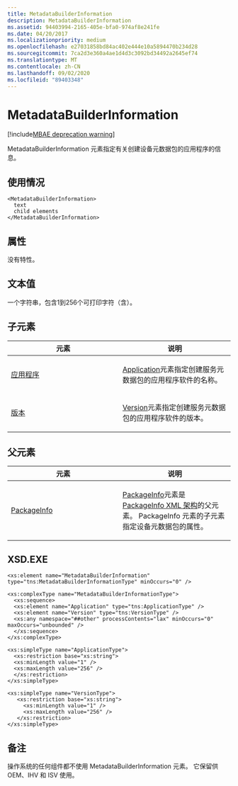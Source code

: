 ```yaml
---
title: MetadataBuilderInformation
description: MetadataBuilderInformation
ms.assetid: 94403994-2165-405e-bfa0-974af8e241fe
ms.date: 04/20/2017
ms.localizationpriority: medium
ms.openlocfilehash: e27031858bd84ac402e444e10a5894470b234d28
ms.sourcegitcommit: 7ca2d3e360a4ae1d4d3c3092bd34492a2645ef74
ms.translationtype: MT
ms.contentlocale: zh-CN
ms.lasthandoff: 09/02/2020
ms.locfileid: "89403348"
---
```

# <a name="metadatabuilderinformation"></a>MetadataBuilderInformation

[!include[MBAE deprecation warning](../includes/mbae-deprecation-warning.md)]

MetadataBuilderInformation 元素指定有关创建设备元数据包的应用程序的信息。

## <a name="span-idusagespanspan-idusagespanspan-idusagespanusage"></a><span id="Usage"></span><span id="usage"></span><span id="USAGE"></span>使用情况


``` syntax
<MetadataBuilderInformation>
  text
  child elements
</MetadataBuilderInformation>
```

## <a name="span-idattributesspanspan-idattributesspanspan-idattributesspanattributes"></a><span id="Attributes"></span><span id="attributes"></span><span id="ATTRIBUTES"></span>属性


没有特性。

## <a name="span-idtext_valuespanspan-idtext_valuespanspan-idtext_valuespantext-value"></a><span id="Text_value"></span><span id="text_value"></span><span id="TEXT_VALUE"></span>文本值


一个字符串，包含1到256个可打印字符（含）。

## <a name="span-idchild_elementsspanspan-idchild_elementsspanspan-idchild_elementsspanchild-elements"></a><span id="Child_elements"></span><span id="child_elements"></span><span id="CHILD_ELEMENTS"></span>子元素


<table>
<colgroup>
<col width="50%" />
<col width="50%" />
</colgroup>
<thead>
<tr class="header">
<th>元素</th>
<th>说明</th>
</tr>
</thead>
<tbody>
<tr class="odd">
<td><p><a href="application-service-schema.md" data-raw-source="[Application](application-service-schema.md)">应用程序</a></p></td>
<td><p><a href="application-service-schema.md" data-raw-source="[Application](application-service-schema.md)">Application</a>元素指定创建服务元数据包的应用程序软件的名称。</p></td>
</tr>
<tr class="even">
<td><p><a href="version.md" data-raw-source="[Version](version.md)">版本</a></p></td>
<td><p><a href="version.md" data-raw-source="[Version](version.md)">Version</a>元素指定创建服务元数据包的应用程序软件的版本。</p></td>
</tr>
</tbody>
</table>

 

## <a name="span-idparent_elementsspanspan-idparent_elementsspanspan-idparent_elementsspanparent-elements"></a><span id="Parent_elements"></span><span id="parent_elements"></span><span id="PARENT_ELEMENTS"></span>父元素


<table>
<colgroup>
<col width="50%" />
<col width="50%" />
</colgroup>
<thead>
<tr class="header">
<th>元素</th>
<th>说明</th>
</tr>
</thead>
<tbody>
<tr class="odd">
<td><p><a href="packageinfo.md" data-raw-source="[PackageInfo](packageinfo.md)">PackageInfo</a></p></td>
<td><p><a href="packageinfo.md" data-raw-source="[PackageInfo](packageinfo.md)">PackageInfo</a>元素是<a href="packageinfo-xml-schema.md" data-raw-source="[PackageInfo XML schema](packageinfo-xml-schema.md)">PackageInfo XML 架构</a>的父元素。 PackageInfo 元素的子元素指定设备元数据包的属性。</p></td>
</tr>
</tbody>
</table>

 

## <a name="span-idxsdspanspan-idxsdspanxsd"></a><span id="XSD"></span><span id="xsd"></span>XSD.EXE


``` syntax
<xs:element name="MetadataBuilderInformation" type="tns:MetadataBuilderInformationType" minOccurs="0" /> 

<xs:complexType name="MetadataBuilderInformationType">
  <xs:sequence>
  <xs:element name="Application" type="tns:ApplicationType" />
  <xs:element name="Version" type="tns:VersionType" />
  <xs:any namespace="##other" processContents="lax" minOccurs="0" maxOccurs="unbounded" />
  </xs:sequence>
</xs:complexType> 

<xs:simpleType name="ApplicationType">
  <xs:restriction base="xs:string">
  <xs:minLength value="1" />
  <xs:maxLength value="256" />
  </xs:restriction>
</xs:simpleType> 

<xs:simpleType name="VersionType">
   <xs:restriction base="xs:string">
     <xs:minLength value="1" />
     <xs:maxLength value="256" />
   </xs:restriction> 
</xs:simpleType>
```

## <a name="span-idremarksspanspan-idremarksspanspan-idremarksspanremarks"></a><span id="Remarks"></span><span id="remarks"></span><span id="REMARKS"></span>备注


操作系统的任何组件都不使用 MetadataBuilderInformation 元素。 它保留供 OEM、IHV 和 ISV 使用。

 

 





